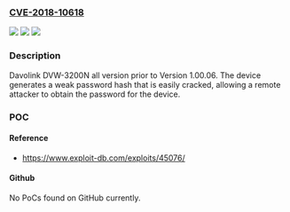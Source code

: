 ### [CVE-2018-10618](https://cve.mitre.org/cgi-bin/cvename.cgi?name=CVE-2018-10618)
![](https://img.shields.io/static/v1?label=Product&message=DVW-3200N&color=blue)
![](https://img.shields.io/static/v1?label=Version&message=n%2Fa&color=blue)
![](https://img.shields.io/static/v1?label=Vulnerability&message=USE%20OF%20PASSWORD%20HASH%20WITH%20INSUFFICIENT%20COMPUTATIONAL%20EFFORT%20CWE-916&color=brighgreen)

### Description

Davolink DVW-3200N all version prior to Version 1.00.06. The device generates a weak password hash that is easily cracked, allowing a remote attacker to obtain the password for the device.

### POC

#### Reference
- https://www.exploit-db.com/exploits/45076/

#### Github
No PoCs found on GitHub currently.

